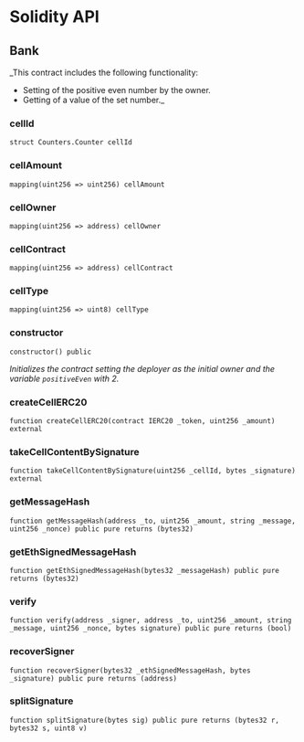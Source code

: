 # Solidity API

## Bank

_This contract includes the following functionality:
 - Setting of the positive even number by the owner.
 - Getting of a value of the set number._

### cellId

```solidity
struct Counters.Counter cellId
```

### cellAmount

```solidity
mapping(uint256 => uint256) cellAmount
```

### cellOwner

```solidity
mapping(uint256 => address) cellOwner
```

### cellContract

```solidity
mapping(uint256 => address) cellContract
```

### cellType

```solidity
mapping(uint256 => uint8) cellType
```

### constructor

```solidity
constructor() public
```

_Initializes the contract setting the deployer as the initial owner and the variable `positiveEven` with 2._

### createCellERC20

```solidity
function createCellERC20(contract IERC20 _token, uint256 _amount) external
```

### takeCellContentBySignature

```solidity
function takeCellContentBySignature(uint256 _cellId, bytes _signature) external
```

### getMessageHash

```solidity
function getMessageHash(address _to, uint256 _amount, string _message, uint256 _nonce) public pure returns (bytes32)
```

### getEthSignedMessageHash

```solidity
function getEthSignedMessageHash(bytes32 _messageHash) public pure returns (bytes32)
```

### verify

```solidity
function verify(address _signer, address _to, uint256 _amount, string _message, uint256 _nonce, bytes signature) public pure returns (bool)
```

### recoverSigner

```solidity
function recoverSigner(bytes32 _ethSignedMessageHash, bytes _signature) public pure returns (address)
```

### splitSignature

```solidity
function splitSignature(bytes sig) public pure returns (bytes32 r, bytes32 s, uint8 v)
```

